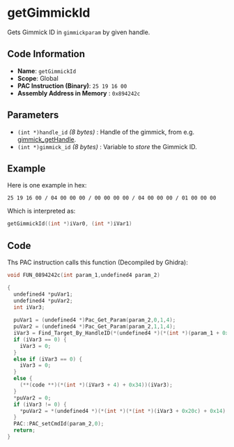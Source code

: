 # getGimmickId

Gets Gimmick ID in `gimmickparam` by given handle.

## Code Information

- **Name**: `getGimmickId`
- **Scope**: Global
- **PAC Instruction (Binary)**: `25 19 16 00`
- **Assembly Address in Memory** : `0x894242c`

## Parameters

- `(int *)handle_id` *(8 bytes)* : Handle of the gimmick, from e.g. [gimmick_getHandle](./gimmick_gethandle.md).
- `(int *)gimmick_id` *(8 bytes)* : Variable to *store* the Gimmick ID.

## Example

Here is one example in hex:

```25 19 16 00 / 04 00 00 00 / 00 00 00 00 / 04 00 00 00 / 01 00 00 00```

Which is interpreted as:

```c
getGimmickId((int *)iVar0, (int *)iVar1)
```

## Code

Ths PAC instruction calls this function (Decompiled by Ghidra):

```c
void FUN_0894242c(int param_1,undefined4 param_2)

{
  undefined4 *puVar1;
  undefined4 *puVar2;
  int iVar3;
  
  puVar1 = (undefined4 *)Pac_Get_Param(param_2,0,1,4);
  puVar2 = (undefined4 *)Pac_Get_Param(param_2,1,1,4);
  iVar3 = Find_Target_By_HandleID(*(undefined4 *)(*(int *)(param_1 + 0x10) + 0xe8),*puVar1,1);
  if (iVar3 == 0) {
    iVar3 = 0;
  }
  else if (iVar3 == 0) {
    iVar3 = 0;
  }
  else {
    (**(code **)(*(int *)(iVar3 + 4) + 0x34))(iVar3);
  }
  *puVar2 = 0;
  if (iVar3 != 0) {
    *puVar2 = *(undefined4 *)(*(int *)(*(int *)(iVar3 + 0x20c) + 0x14) + 0x18);
  }
  PAC::PAC_setCmdId(param_2,0);
  return;
}
```

